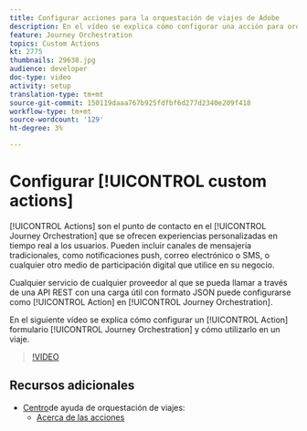 ```yaml
---
title: Configurar acciones para la orquestación de viajes de Adobe
description: En el vídeo se explica cómo configurar una acción para orquestación de viajes y cómo utilizarla en un viaje.
feature: Journey Orchestration
topics: Custom Actions
kt: 2775
thumbnails: 29638.jpg
audience: developer
doc-type: video
activity: setup
translation-type: tm+mt
source-git-commit: 150119daaa767b925fdfbf6d277d2340e209f418
workflow-type: tm+mt
source-wordcount: '129'
ht-degree: 3%

---
```



# Configurar [!UICONTROL custom actions]

[!UICONTROL Actions] son el punto de contacto en el [!UICONTROL Journey Orchestration] que se ofrecen experiencias personalizadas en tiempo real a los usuarios. Pueden incluir canales de mensajería tradicionales, como notificaciones push, correo electrónico o SMS, o cualquier otro medio de participación digital que utilice en su negocio.

Cualquier servicio de cualquier proveedor al que se pueda llamar a través de una API REST con una carga útil con formato JSON puede configurarse como [!UICONTROL Action] en [!UICONTROL Journey Orchestration].

En el siguiente vídeo se explica cómo configurar un [!UICONTROL Action] formulario [!UICONTROL Journey Orchestration] y cómo utilizarlo en un viaje.

>[!VIDEO](https://video.tv.adobe.com/v/29638?quality=12)

## Recursos adicionales

* [Centro](https://docs.adobe.com/content/help/en/journeys/using/journey-orchestration-home.html)de ayuda de orquestación de viajes:
   * [Acerca de las acciones](https://docs.adobe.com/content/help/en/journeys/using/action-journeys/action.html)
